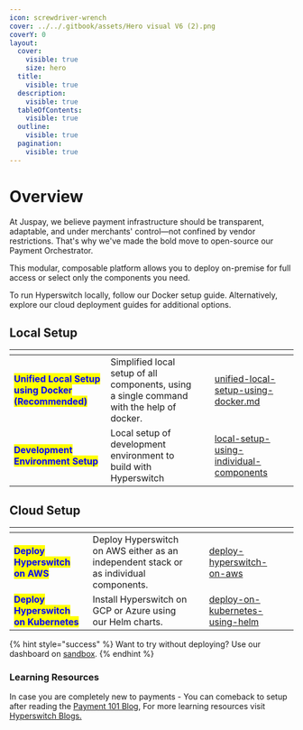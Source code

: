 ```yaml
---
icon: screwdriver-wrench
cover: ../../.gitbook/assets/Hero visual V6 (2).png
coverY: 0
layout:
  cover:
    visible: true
    size: hero
  title:
    visible: true
  description:
    visible: true
  tableOfContents:
    visible: true
  outline:
    visible: true
  pagination:
    visible: true
---
```


# Overview

At Juspay, we believe payment infrastructure should be transparent, adaptable, and under merchants' control—not confined by vendor restrictions. That's why we've made the bold move to open-source our Payment Orchestrator.​

This modular, composable platform allows you to deploy on-premise for full access or select only the components you need.&#x20;

To run Hyperswitch locally, follow our Docker setup guide. Alternatively, explore our cloud deployment guides for additional options. ​

## Local Setup

<table data-card-size="large" data-view="cards"><thead><tr><th></th><th></th><th data-hidden></th><th data-hidden data-card-target data-type="content-ref"></th><th data-hidden data-card-cover data-type="files"></th></tr></thead><tbody><tr><td><mark style="color:blue;"><strong>Unified Local Setup using Docker (Recommended)</strong></mark></td><td>Simplified local setup of all components, using a single command with the help of docker.</td><td></td><td><a href="unified-local-setup-using-docker.md">unified-local-setup-using-docker.md</a></td><td></td></tr><tr><td><mark style="color:blue;"><strong>Development Environment Setup</strong></mark></td><td>Local setup of development environment to build with Hyperswitch</td><td></td><td><a href="local-setup-using-individual-components/">local-setup-using-individual-components</a></td><td></td></tr></tbody></table>

## Cloud Setup

<table data-card-size="large" data-view="cards"><thead><tr><th></th><th></th><th data-hidden></th><th data-hidden data-card-target data-type="content-ref"></th><th data-hidden data-card-cover data-type="files"></th></tr></thead><tbody><tr><td><mark style="color:blue;"><strong>Deploy Hyperswitch on AWS</strong></mark></td><td>Deploy Hyperswitch on AWS either as an independent stack or as individual components.</td><td></td><td><a href="../deploy-hyperswitch-on-aws/">deploy-hyperswitch-on-aws</a></td><td></td></tr><tr><td><mark style="color:blue;"><strong>Deploy Hyperswitch on Kubernetes</strong></mark></td><td>Install Hyperswitch on GCP or Azure using our Helm charts.</td><td></td><td><a href="../deploy-on-kubernetes-using-helm/">deploy-on-kubernetes-using-helm</a></td><td></td></tr></tbody></table>

{% hint style="success" %}
Want to try without deploying? Use our dashboard on [sandbox](https://app.hyperswitch.io/).
{% endhint %}

### Learning Resources

In case you are completely new to payments - You can comeback to setup after reading the [Payment 101 Blog](https://github.com/juspay/hyperswitch/wiki/Payments-101-for-a-Developer), For more learning resources visit [Hyperswitch Blogs.](https://hyperswitch.io/blogs)
